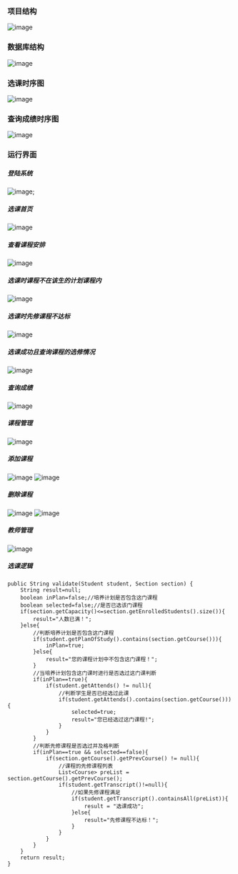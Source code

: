 ### 项目结构
![image](images/package.png)
### 数据库结构
![image](images/datamoel.png)
### 选课时序图
![image](images/uml1.png)
### 查询成绩时序图
![image](images/uml2.png)
### 运行界面
##### 登陆系统
![image](images/srs1.png);
##### 选课首页
![image](images/srs2.png)
##### 查看课程安排
![image](images/srs3.png)
##### 选课时课程不在该生的计划课程内
![image](images/srs5.png)
##### 选课时先修课程不达标
![image](images/srs7.png)
##### 选课成功且查询课程的选修情况
![image](images/srs9.png)
##### 查询成绩
![image](images/srs10.png)
##### 课程管理
![image](images/classes.png)
##### 添加课程
![image](images/addclass1.png)
![image](images/addclass2.png)
##### 删除课程
![image](images/deleteclass1.png)
![image](images/deleteclass2.png)
##### 教师管理
![image](images/teacher.png)
##### 选课逻辑
	public String validate(Student student, Section section) {	
		String result=null;
		boolean inPlan=false;//培养计划是否包含这门课程
		boolean selected=false;//是否已选该门课程	
		if(section.getCapacity()<=section.getEnrolledStudents().size()){
			result="人数已满！";
		}else{
			//判断培养计划是否包含这门课程
			if(student.getPlanOfStudy().contains(section.getCourse())){
				inPlan=true;
			}else{
				result="您的课程计划中不包含这门课程！";
			}
			//当培养计划包含这门课时进行是否选过这门课判断
			if(inPlan==true){
				if(student.getAttends() != null){
					//判断学生是否已经选过此课
					if(student.getAttends().contains(section.getCourse())){
						selected=true;
						result="您已经选过这门课程!";
					}
				}
			}
			//判断先修课程是否选过并及格判断
			if(inPlan==true && selected==false){
				if(section.getCourse().getPrevCourse() != null){
					//课程的先修课程列表
					List<Course> preList = section.getCourse().getPrevCourse();
					if(student.getTranscript()!=null){
						//如果先修课程满足
						if(student.getTranscript().containsAll(preList)){
							result = "选课成功";
						}else{
							result="先修课程不达标！";
						}
					}
				}
			}
		}
		return result;
	}

